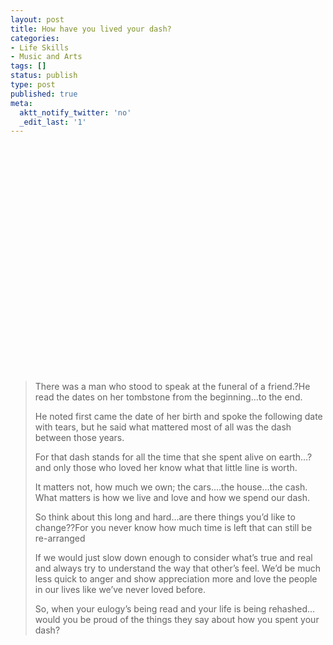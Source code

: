 ```yaml
---
layout: post
title: How have you lived your dash?
categories:
- Life Skills
- Music and Arts
tags: []
status: publish
type: post
published: true
meta:
  aktt_notify_twitter: 'no'
  _edit_last: '1'
---
```

<p style="text-align: center;"><object classid="clsid:d27cdb6e-ae6d-11cf-96b8-444553540000" width="445" height="364" codebase="http://download.macromedia.com/pub/shockwave/cabs/flash/swflash.cab#version=6,0,40,0"><param name="allowFullScreen" value="true" /><param name="allowscriptaccess" value="always" /><param name="src" value="http://www.youtube.com/v/JYlLtTMcnoM&amp;hl=en_US&amp;fs=1&amp;rel=0&amp;border=1" /><param name="allowfullscreen" value="true" /><embed type="application/x-shockwave-flash" width="445" height="364" src="http://www.youtube.com/v/JYlLtTMcnoM&amp;hl=en_US&amp;fs=1&amp;rel=0&amp;border=1" allowscriptaccess="always" allowfullscreen="true"></embed></object>
<blockquote>There was a man who stood to speak at the funeral of a friend.?He read the dates on her tombstone from the beginning…to the end.

He noted first came the date of her birth and spoke the following date with tears, but he said what mattered most of all was the dash between those years.

For that dash stands for all the time that she spent alive on earth…?and only those who loved her know what that little line is worth.

It matters not, how much we own; the cars….the house…the cash.
What matters is how we live and love and how we spend our dash.

So think about this long and hard…are there things you’d like to change??For you never know how much time is left that can still be re-arranged

If we would just slow down enough to consider what’s true and real and always try to understand the way that other’s feel. We’d be much less quick to anger and show appreciation more and love the people in our lives like we’ve never loved before.

So, when your eulogy’s being read and your life is being rehashed…would you be proud of the things they say about how you spent your dash?</blockquote>
